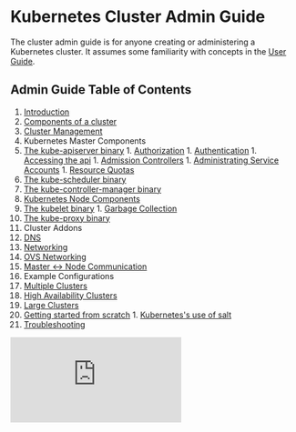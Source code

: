 <!-- BEGIN MUNGE: UNVERSIONED_WARNING -->


<!-- END MUNGE: UNVERSIONED_WARNING -->

# Kubernetes Cluster Admin Guide

The cluster admin guide is for anyone creating or administering a Kubernetes cluster.
It assumes some familiarity with concepts in the [User Guide](../user-guide/README.md).

## Admin Guide Table of Contents

1. [Introduction](introduction.md)
1. [Components of a cluster](cluster-components.md)
1. [Cluster Management](cluster-management.md)
1. Kubernetes Master Components
  1. [The kube-apiserver binary](kube-apiserver.md)
    1. [Authorization](authorization.md)
    1. [Authentication](authentication.md)
    1. [Accessing the api](accessing-the-api.md)
    1. [Admission Controllers](admission-controllers.md)
    1. [Administrating Service Accounts](service-accounts-admin.md)
    1. [Resource Quotas](resource-quota.md)
  1. [The kube-scheduler binary](kube-scheduler.md)
  1. [The kube-controller-manager binary](kube-controller-manager.md)
1. [Kubernetes Node Components](node.md)
  1. [The kubelet binary](kubelet.md)
    1. [Garbage Collection](garbage-collection.md)
  1. [The kube-proxy binary](kube-proxy.md)
1. Cluster Addons
  1. [DNS](dns.md)
1. [Networking](networking.md)
  1. [OVS Networking](ovs-networking.md)
1. [Master <-> Node Communication](master-node-communication.md)
1. Example Configurations
  1. [Multiple Clusters](multi-cluster.md)
  1. [High Availability Clusters](high-availability.md)
  1. [Large Clusters](cluster-large.md)
  1. [Getting started from scratch](../getting-started-guides/scratch.md)
    1. [Kubernetes's use of salt](salt.md)
1. [Troubleshooting](cluster-troubleshooting.md)




<!-- BEGIN MUNGE: IS_VERSIONED -->
<!-- TAG IS_VERSIONED -->
<!-- END MUNGE: IS_VERSIONED -->


<!-- BEGIN MUNGE: GENERATED_ANALYTICS -->
[![Analytics](https://kubernetes-site.appspot.com/UA-36037335-10/GitHub/docs/admin/README.md?pixel)]()
<!-- END MUNGE: GENERATED_ANALYTICS -->
